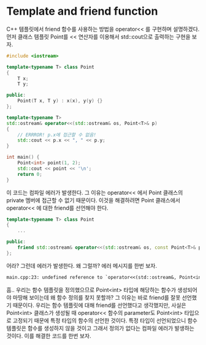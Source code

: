 # Template and friend function

C++ 템플릿에서 friend 함수를 사용하는 방법을 operator<< 를 구현하며 설명하겠다. 먼저 클래스 템플릿 Point를 << 연산자를 이용해서 std::cout으로 출력하는 구현을 보자.

```cpp
#include <iostream>

template<typename T> class Point
{
    T x;
    T y;

public:
    Point(T x, T y) : x(x), y(y) {}
};

template<typename T>
std::ostream& operator<<(std::ostream& os, Point<T>& p)
{
    // ERRROR! p.x에 접근할 수 없음!
    std::cout << p.x << ", " << p.y;
}

int main() {
    Point<int> point(1, 2);
    std::cout << point << '\n';
    return 0;
}
```

이 코드는 컴파일 에러가 발생한다. 그 이유는 operator<< 에서 Point 클래스의 private 멤버에 접근할 수 없기 때문이다. 이것을 해결하려면 Point 클래스에서 operator<< 에 대한 friend를 선언해야 한다.

```cpp
template<typename T> class Point
{
    ...

public:
    friend std::ostream& operator<<(std::ostream& os, const Point<T>& p);
};
```

어라? 그런데 에러가 발생한다. 왜 그럴까? 에러 메시지를 한번 보자.

```txt
main.cpp:23: undefined reference to `operator<<(std::ostream&, Point<int> const&)'
```

흠.. 우리는 함수 템플릿을 정의했으므로 Point\<int> 타입에 해당하는 함수가 생성되어야 마땅해 보이는데 왜 함수 정의를 찾지 못할까? 그 이유는 바로 friend를 잘못 선언했기 때문이다. 우리는 함수 템플릿에 대해 friend를 선언했다고 생각했지만, 사실은 Point\<int> 클래스가 생성될 때 operator<< 함수의 parameter도 Point\<int> 타입으로 고정되기 때문에 특정 타입의 함수의 선언한 것이다. 특정 타입이 선언되었으니 함수 템플릿은 함수를 생성하지 않을 것이고 그래서 정의가 없다는 컴파일 에러가 발생하는 것이다. 이를 해결한 코드를 한번 보자.
